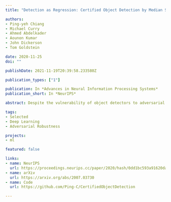 ```yaml
---
title: "Detection as Regression: Certified Object Detection by Median Smoothing"

authors:
- Ping-yeh Chiang
- Michael Curry
- Ahmed Abdelkader
- Aounon Kumar
- John Dickerson
- Tom Goldstein

date: 2020-11-25
doi: ""

publishDate: 2021-11-19T20:39:58.233580Z

publication_types: ["1"]

publication: In *Advances in Neural Information Processing Systems*
publication_short: In *NeurIPS*

abstract: Despite the vulnerability of object detectors to adversarial attacks, very few defenses are known to date. While adversarial training can improve the empirical robustness of image classifiers, a direct extension to object detection is very expensive. This work is motivated by recent progress on certified classification by randomized smoothing. We start by presenting a reduction from object detection to a regression problem. Then, to enable certified regression, where standard mean smoothing fails, we propose median smoothing, which is of independent interest. We obtain the first model-agnostic, training-free, and certified defense for object detection against $\ell_2$-bounded attacks.

tags:
- Selected
- Deep Learning
- Adversarial Robustness

projects:
- ml

featured: false

links:
- name: NeurIPS
  url: https://proceedings.neurips.cc/paper/2020/hash/0dd1bc593a91620daecf7723d2235624-Abstract.html
- name: arXiv
  url: https://arxiv.org/abs/2007.03730
- name: Code
  url: https://github.com/Ping-C/CertifiedObjectDetection

---
```

